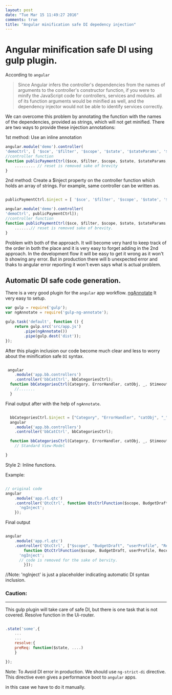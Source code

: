 ```yaml
---
layout: post
date: "Tue Mar 15 11:49:27 2016"
comments: true
title: "Angular minification safe DI depedency injection"
---
```


# Angular minification safe DI using gulp plugin.

According to `angular`

> Since Angular infers the controller's dependencies from the names of arguments to the controller's constructor function, if you were to minify the JavaScript code for controllers, services and modules. all of its function arguments would be minified as well, and the dependency injector would not be able to identify services correctly.

We can overcome this problem by annotating the function with the names of the dependencies, provided as strings, which will not get minified. There are two ways to provide these injection annotations:

1st method: Use an inline annotation

```javascript
angular.module('demo').controller(
'demoCtrl', [ '$sce', '$filter', '$scope', '$state', '$stateParams', '$window', 'RemoteClientData', 'toastr', '$locale', '$timeout', 'lodash', 'RegionSelector', 'EncryptPgp', 'PublicTfaAuthResource', 'FeeCalcResourcePublic', 'paymentMethodMapping', 'addressFieldsMapping', 'PaymentDraft', 'PaymentProcess', '$log', 'bbsetup', 'PayUtil', 'ErrorHandler', publicPaymentCtrl]);
//controller function
function publicPaymentCtrl($sce, $filter, $scope, $state, $stateParams, $window, RemoteClientData, toastr, $locale, $timeout, _, RegionSelector, EncryptPgp, PublicTfaAuthResource, FeeCalcResourcePublic, paymentMethodMapping, addressFieldsMapping, PaymentDraft, PaymentProcess, $log, bbsetup, PayUtil, ErrorHandler) {
	......... // reset is removed sake of brevity
}

```

2nd method: Create a $inject property on the controller function which holds an array of strings.
For example, same controller can be written as.

```javascript

publicPaymentCtrl.$inject = [ '$sce', '$filter', '$scope', '$state', '$stateParams', '$window', 'RemoteClientData', 'toastr', '$locale', '$timeout', 'lodash', 'RegionSelector', 'EncryptPgp', 'PublicTfaAuthResource', 'FeeCalcResourcePublic', 'paymentMethodMapping', 'addressFieldsMapping', 'PaymentDraft', 'PaymentProcess', '$log', 'bbsetup', 'PayUtil', 'ErrorHandler'];

angular.module('demo').controller(
'demoCtrl', publicPaymentCtrl]);
//controller function
function publicPaymentCtrl($sce, $filter, $scope, $state, $stateParams, $window, RemoteClientData, toastr, $locale, $timeout, _, RegionSelector, EncryptPgp, PublicTfaAuthResource, FeeCalcResourcePublic, paymentMethodMapping, addressFieldsMapping, PaymentDraft, PaymentProcess, $log, bbsetup, PayUtil, ErrorHandler) {
	.......// reset is removed sake of brevity.
}

```

Problem with both of the approach.
It will become very hard to keep track of the order in both the place and it is very easy to forget adding in the 2nd approach. In the development flow it will be easy to get it wrong as it won't b showing any error.
But in production there will b unexpected error and thaks to angular error reporting it won't even says what is actual problem.

## Automatic DI safe code generation.
There is a very good plugin for the `angular` app workflow.
[ngAnnotate](https://github.com/Kagami/gulp-ng-annotate)
It very easy to setup.

```javascript
var gulp = require('gulp');
var ngAnnotate = require('gulp-ng-annotate');

gulp.task('default', function () {
    return gulp.src('src/app.js')
        .pipe(ngAnnotate())
        .pipe(gulp.dest('dist'));
});


```


After this plugin inclusion our code become much clear and less to worry about the minification safe `DI` syntax.

```javascript

 angular
    .module('app.bb.controllers')
    .controller('bbCatCtrl', bbCategoriesCtrl);
  function bbCategoriesCtrl(Category, ErrorHandler, catObj, _, $timeout, $scope) {
  	//.......
  }

```

Final output after with the help of `ngAnnotate`.

```javascript

  bbCategoriesCtrl.$inject = ["Category", "ErrorHandler", "catObj", "_", "$timeout", "$scope"];
  angular
    .module('app.bb.controllers')
    .controller('bbCatCtrl', bbCategoriesCtrl);

  function bbCategoriesCtrl(Category, ErrorHandler, catObj, _, $timeout, $scope) {
    // Standard View-Model

}

```

Style 2: Inline functions.

Example:


```javascript

// original code
angular
    .module('app.rl.qtc')
    .controller('QtcCtrl', function QtcCtrlFunction($scope, BudgetDraft, userProfile, RecentActivities, Config, $cacheFactory, accountResource, $window) {
      'ngInject';
	});

```

Final output


```javascript

angular
    .module('app.rl.qtc')
    .controller('QtcCtrl', ["$scope", "BudgetDraft", "userProfile", "RecentActivities", "Config", "$cacheFactory", "accountResource", "$window",
    	function QtcCtrlFunction($scope, BudgetDraft, userProfile, RecentActivities, Config, $cacheFactory, accountResource, $window) {
      'ngInject';
      // code is removed for the sake of bervity.
		}]);

```

//Note:
'ngInject' is just a placeholder indicating automatic DI syntax inclusion.


### Caution:
---------
This gulp plugin will take care of safe DI, but there is one task that is not covered.
Resolve function in the Ui-router.

```javascript

.state('some',{
	...
	...
	resolve:{
	preReq: function($state, ....)
	}

});

```
Note: To Avoid DI error in production. We should use `ng-strict-di` directive.
This directive even gives a performance boot to `angular` apps.


in this case we have to do it manually.









